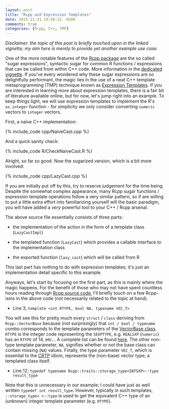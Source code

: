 ```yaml
---
layout: post
title: "Rcpp and Expression Templates"
date: 2015-11-21 19:58:22 -0500
comments: true
categories: [Rcpp, C++, TMP] 
---
```

*Disclaimer: the topic of this post is briefly touched upon in the linked vignette; my aim here is merely to provide yet another
example use case.*

One of the more notable features of the [Rcpp package](https://cran.r-project.org/web/packages/Rcpp/vignettes/Rcpp-introduction.pdf) 
are the so called "sugar expressions", syntactic sugar for common R functions / expressions that can be called from 
within C++ code. More information in the [dedicated vignette](https://cran.r-project.org/web/packages/Rcpp/vignettes/Rcpp-sugar.pdf). 
If you've every wondered why these sugar expressions are so delightfully performant, the magic lies in the use of a neat C++ 
template metaprogramming (TMP) technique known as [Expression Templates](https://en.wikipedia.org/wiki/Expression_templates). If 
you are interested in learning more about expression templates, there is a fair bit of literature available online, but for now, 
let's jump right into an example. To keep things light, we will use expression templates to implement the R's `as.integer` 
function - for simplicity we only consider converting `numeric` vectors to `integer` vectors. 

First, a naïve C++ implementation:

{% include_code cpp/NaiveCast.cpp %}

And a quick sanity check:

{% include_code R/CheckNaiveCast.R %}

Alright, so far so good. Now the sugarized version, which is a bit more involved: 

{% include_code cpp/LazyCast.cpp %}

If you are initially put off by this, try to reserve judgement for the time being. Despite the somewhat complex appearance, many 
Rcpp sugar functions / expression template operations follow a very similar pattern, so if are willing to put a 
little extra effort into familiarizing
yourself will the basic paradigm, you will have added a *very* powerful tool to your C++ / Rcpp arsenal. 

The above source file essentially consists of three parts: 

+ the implementation of the action in the form of a template class (`LazyCastImpl`) 

+ the templated function (`LazyCast`) which provides a callable interface 
to the implementation class 

+ the exported function (`lazy_cast`) which will be called from R 

This last part has nothing to do with expression templates; it's just an implementation detail 
specific to this example.

Anyways, let's start by focusing on the first part, as this is mainly where the magic happens. For the benefit of 
those who may not have spent countless hours reading through [Rcpp source code](https://github.com/RcppCore/Rcpp/tree/master/inst/include/Rcpp), 
I'll briefly touch on a few Rcpp-isms in the above code (not necessarily related to the topic at hand). 

+ Line 3, `template <int RTYPE, bool NA, typename VEC_T>`

You will see this for pretty much every `struct` / `class` deriving from `Rcpp::VectorBase` because (not surprisingly) 
that `int / bool / typename` combo corresponds to the template parameters of the 
[VectorBase class](https://github.com/RcppCore/Rcpp/blob/master/inst/include/Rcpp/vector/VectorBase.h#L28).
`RTYPE` is the integer code representing the `SEXPTYPE`, e.g. `REALSXP` (`numeric`) has an `RTYPE` of 14,
etc... A complete list can be found [here](http://www.biosino.org/R/R-doc/R-ints/SEXPTYPEs.html). The other 
non-type template parameter, `NA`, signifies whether or not the base class can contain missing (`NA`) values. 
Finally, the type parameter `VEC_T`, which is essential to the 
[CRTP](https://en.wikibooks.org/wiki/More_C%2B%2B_Idioms/Curiously_Recurring_Template_Pattern) 
idiom, represents the (non-base) vector type; a templated class itself. 

+ Line 12; `typedef typename Rcpp::traits::storage_type<INTSXP>::type result_type` 

Note that this is unnecessary in our example; I could have just as well written 
`typedef int result_type`. However, typically in such templates, `::storage_type< >::type` is used to get the equivalent C++ 
type of an (unknown) integer template parameter (e.g. `RTYPE`).  

 



   
